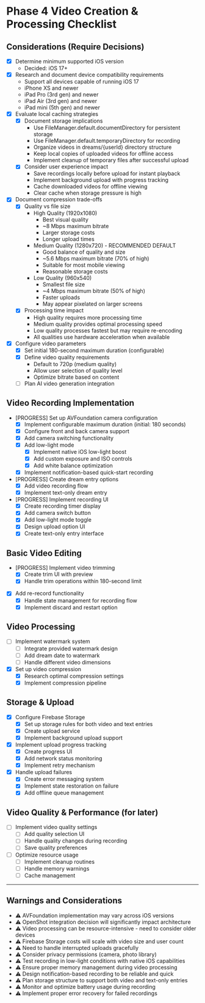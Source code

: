 # Phase 4 Video Creation & Processing Checklist

## Considerations (Require Decisions)
- [x] Determine minimum supported iOS version
  - Decided: iOS 17+
- [x] Research and document device compatibility requirements
  - Support all devices capable of running iOS 17
  - iPhone XS and newer
  - iPad Pro (3rd gen) and newer
  - iPad Air (3rd gen) and newer
  - iPad mini (5th gen) and newer
- [x] Evaluate local caching strategies
  - [x] Document storage implications
    - Use FileManager.default.documentDirectory for persistent storage
    - Use FileManager.default.temporaryDirectory for recording
    - Organize videos in dreams/{userId} directory structure
    - Keep local copies of uploaded videos for offline access
    - Implement cleanup of temporary files after successful upload
  - [x] Consider user experience impact
    - Save recordings locally before upload for instant playback
    - Implement background upload with progress tracking
    - Cache downloaded videos for offline viewing
    - Clear cache when storage pressure is high
- [x] Document compression trade-offs
  - [x] Quality vs file size
    - High Quality (1920x1080)
      - Best visual quality
      - ~8 Mbps maximum bitrate
      - Larger storage costs
      - Longer upload times
    - Medium Quality (1280x720) - RECOMMENDED DEFAULT
      - Good balance of quality and size
      - ~5.6 Mbps maximum bitrate (70% of high)
      - Suitable for most mobile viewing
      - Reasonable storage costs
    - Low Quality (960x540)
      - Smallest file size
      - ~4 Mbps maximum bitrate (50% of high)
      - Faster uploads
      - May appear pixelated on larger screens
  - [x] Processing time impact
    - High quality requires more processing time
    - Medium quality provides optimal processing speed
    - Low quality processes fastest but may require re-encoding
    - All qualities use hardware acceleration when available
- [x] Configure video parameters
  - [x] Set initial 180-second maximum duration (configurable)
  - [x] Define video quality requirements
    - Default to 720p (medium quality)
    - Allow user selection of quality level
    - Optimize bitrate based on content
  - [ ] Plan AI video generation integration

## Video Recording Implementation
- [PROGRESS] Set up AVFoundation camera configuration
  - [x] Implement configurable maximum duration (initial: 180 seconds)
  - [x] Configure front and back camera support
  - [x] Add camera switching functionality
  - [x] Add low-light mode
    - [x] Implement native iOS low-light boost
    - [x] Add custom exposure and ISO controls
    - [x] Add white balance optimization
  - [x] Implement notification-based quick-start recording
- [PROGRESS] Create dream entry options
  - [x] Add video recording flow
  - [x] Implement text-only dream entry
- [PROGRESS] Implement recording UI
  - [x] Create recording timer display
  - [x] Add camera switch button
  - [x] Add low-light mode toggle
  - [x] Design upload option UI
  - [x] Create text-only entry interface

## Basic Video Editing
- [PROGRESS] Implement video trimming
  - [x] Create trim UI with preview
  - [x] Handle trim operations within 180-second limit
- [x] Add re-record functionality
  - [x] Handle state management for recording flow
  - [x] Implement discard and restart option

## Video Processing
- [ ] Implement watermark system
  - [ ] Integrate provided watermark design
  - [ ] Add dream date to watermark
  - [ ] Handle different video dimensions
- [x] Set up video compression
  - [x] Research optimal compression settings
  - [x] Implement compression pipeline

## Storage & Upload
- [x] Configure Firebase Storage
  - [x] Set up storage rules for both video and text entries
  - [x] Create upload service
  - [x] Implement background upload support
- [x] Implement upload progress tracking
  - [x] Create progress UI
  - [x] Add network status monitoring
  - [x] Implement retry mechanism
- [x] Handle upload failures
  - [x] Create error messaging system
  - [x] Implement state restoration on failure
  - [x] Add offline queue management

## Video Quality & Performance (for later)
- [ ] Implement video quality settings
  - [ ] Add quality selection UI
  - [ ] Handle quality changes during recording
  - [ ] Save quality preferences
- [ ] Optimize resource usage
  - [ ] Implement cleanup routines
  - [ ] Handle memory warnings
  - [ ] Cache management

---

## Warnings and Considerations
- ⚠️ AVFoundation implementation may vary across iOS versions
- ⚠️ OpenShot integration decision will significantly impact architecture
- ⚠️ Video processing can be resource-intensive - need to consider older devices
- ⚠️ Firebase Storage costs will scale with video size and user count
- ⚠️ Need to handle interrupted uploads gracefully
- ⚠️ Consider privacy permissions (camera, photo library)
- ⚠️ Test recording in low-light conditions with native iOS capabilities
- ⚠️ Ensure proper memory management during video processing
- ⚠️ Design notification-based recording to be reliable and quick
- ⚠️ Plan storage structure to support both video and text-only entries
- ⚠️ Monitor and optimize battery usage during recording
- ⚠️ Implement proper error recovery for failed recordings 